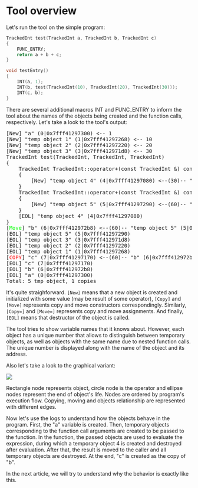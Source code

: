 # Tool overview

Let's run the tool on the simple program:

```c++
TrackedInt test(TrackedInt a, TrackedInt b, TrackedInt c)
{
    FUNC_ENTRY;
    return a + b + c;
}

void testEntry()
{
    INT(a, 1);
    INT(b, test(TrackedInt(10), TrackedInt(20), TrackedInt(30)));
    INT(c, b);
}
```

There are several additional macros INT and FUNC_ENTRY to inform the tool about the names of the objects being created and the function calls, respectively. Let's take a look to the tool's output:

<pre>
[New] "a" (0|0x7fff41297300) <-- 1
[New] "temp object 1" (1|0x7fff41297268) <-- 10
[New] "temp object 2" (2|0x7fff41297220) <-- 20
[New] "temp object 3" (3|0x7fff412971d8) <-- 30
TrackedInt test(TrackedInt, TrackedInt, TrackedInt)
{
    TrackedInt TrackedInt::operator+(const TrackedInt &) const
    {
        [New] "temp object 4" (4|0x7fff41297080) <--(30)-- "temp object 1" (1|0x7fff41297268) + "temp object 2" (2|0x7fff41297220)
    }
    TrackedInt TrackedInt::operator+(const TrackedInt &) const
    {
        [New] "temp object 5" (5|0x7fff41297290) <--(60)-- "temp object 4" (4|0x7fff41297080) + "temp object 3" (3|0x7fff412971d8)
    }
    [EOL] "temp object 4" (4|0x7fff41297080)
}
[<font color=#00FF00>Move</font>] "b" (6|0x7fff412972b8) <--(60)-- "temp object 5" (5|0x7fff41297290)
[EOL] "temp object 5" (5|0x7fff41297290)
[EOL] "temp object 3" (3|0x7fff412971d8)
[EOL] "temp object 2" (2|0x7fff41297220)
[EOL] "temp object 1" (1|0x7fff41297268)
[<font color=#FF0000>COPY</font>] "c" (7|0x7fff41297170) <--(60)-- "b" (6|0x7fff412972b8)
[EOL] "c" (7|0x7fff41297170)
[EOL] "b" (6|0x7fff412972b8)
[EOL] "a" (0|0x7fff41297300)
Total: 5 tmp object, 1 copies
</pre>

It's quite straighforward. `[New]` means that a new object is created and initialized with some value (may be result of some operator), `[Copy]` and `[Move]` represents copy and move constructors correspondingly. Similarly, `[Copy=]` and `[Move=]` represents copy and move assignments. And finally, `[EOL]` means that destructor of the object is called. 

The tool tries to show variable names that it knows about. However, each object has a unique number that allows to distinguish between temporary objects, as well as objects with the same name due to nested function calls. The unique number is displayed along with the name of the object and its address.

Also let's take a look to the graphical variant:

![](images/overview.png)

Rectangle node represents object, circle node is the operator and ellipse nodes represent the end of object's life. Nodes are ordered by program's execution flow. Copying, moving and objects relationship are represented with different edges.

Now let's use the logs to understand how the objects behave in the program. First, the "a" variable is created. Then, temporary objects corresponding to the function call arguments are created to be passed to the function. In the function, the passed objects are used to evaluate the expression, during which a temporary object 4 is created and destroyed after evaluation. After that, the result is moved to the caller and all temporary objects are destroyed. At the end, "c" is created as the copy of "b". 

In the next article, we will try to understand why the behavior is exactly like this.
